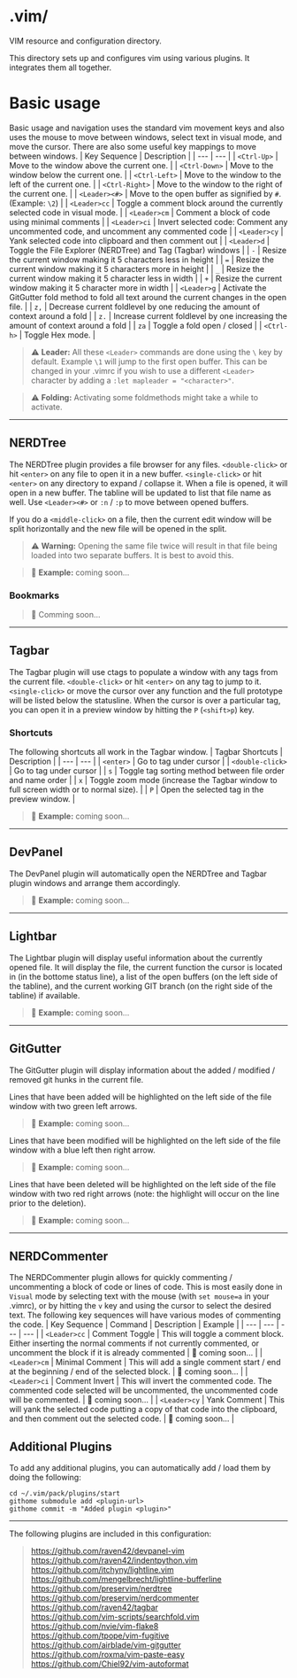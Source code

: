 # .vim/
VIM resource and configuration directory.

This directory sets up and configures vim using various plugins. It integrates them all together.

# Basic usage
Basic usage and navigation uses the standard vim movement keys and also uses the mouse to move between windows, select text in visual mode, and move the cursor. There are also some useful key mappings to move between windows.
| Key Sequence | Description |
| --- | --- |
| `<Ctrl-Up>` | Move to the window above the current one. |
| `<Ctrl-Down>` | Move to the window below the current one. |
| `<Ctrl-Left>` | Move to the window to the left of the current one. |
| `<Ctrl-Right>` | Move to the window to the right of the current one. |
| `<Leader><#>` | Move to the open buffer as signified by `#`. (Example: `\2`) |
| `<Leader>cc` | Toggle a comment block around the currently selected code in visual mode. |
| `<Leader>cm` | Comment a block of code using minimal comments |
| `<Leader>ci` | Invert selected code: Comment any uncommented code, and uncomment any commented code |
| `<Leader>cy` | Yank selected code into clipboard and then comment out |
| `<Leader>d` | Toggle the File Explorer (NERDTree) and Tag (Tagbar) windows |
| `-` | Resize the current window making it 5 characters less in height |
| `=` | Resize the current window making it 5 characters more in height |
| `_` | Resize the current window making it 5 character less in width |
| `+` | Resize the current window making it 5 character more in width |
| `<Leader>g` | Activate the GitGutter fold method to fold all text around the current changes in the open file. |
| `z,` | Decrease current foldlevel by one reducing the amount of context around a fold |
| `z.` | Increase current foldlevel by one increasing the amount of context around a fold |
| `za` | Toggle a fold open / closed |
| `<Ctrl-h>` | Toggle Hex mode. |

> :warning: **Leader:** All these `<Leader>` commands are done using the `\` key by default. Example `\1` will jump to the first open buffer. This can be changed in your .vimrc if you wish to use a different `<Leader>` character by adding a `:let mapleader = "<character>"`.
  
> :warning: **Folding:** Activating some foldmethods might take a while to activate.

---

## NERDTree
The NERDTree plugin provides a file browser for any files. `<double-click>` or hit `<enter>` on any file to open it in a new buffer. `<single-click>` or hit `<enter>` on any directory to expand / collapse it. When a file is opened, it will open in a new buffer. The tabline will be updated to list that file name as well. Use `<Leader><#>` or `:n` / `:p` to move between opened buffers.

If you do a `<middle-click>` on a file, then the current edit window will be split horizontally and the new file will be opened in the split.

> :warning: **Warning:** Opening the same file twice will result in that file being loaded into two separate buffers. It is best to avoid this.

> :construction: **Example:** coming soon...

### Bookmarks
> :construction: Comming soon...

---

## Tagbar
The Tagbar plugin will use ctags to populate a window with any tags from the current file. `<double-click>` or hit `<enter>` on any tag to jump to it. `<single-click>` or move the cursor over any function and the full prototype will be listed below the statusline. When the cursor is over a particular tag, you can open it in a preview window by hitting the `P` (`<shift>p`) key.
### Shortcuts
The following shortcuts all work in the Tagbar window.
| Tagbar Shortcuts | Description |
| --- | --- |
| `<enter>` | Go to tag under cursor |
| `<double-click>` | Go to tag under cursor |
| `s` | Toggle tag sorting method between file order and name order |
| `x` | Toggle zoom mode (increase the Tagbar window to full screen width or to normal size). |
| `P` | Open the selected tag in the preview window. |
> :construction: **Example:** coming soon...

---

## DevPanel
The DevPanel plugin will automatically open the NERDTree and Tagbar plugin windows and arrange them accordingly.
> :construction: **Example:** coming soon...

---

## Lightbar
The Lightbar plugin will display useful information about the currently opened file. It will display the file, the current function the cursor is located in (in the bottome status line), a list of the open buffers (on the left side of the tabline), and the current working GIT branch (on the right side of the tabline) if available.
> :construction: **Example:** coming soon...

---

## GitGutter
The GitGutter plugin will display information about the added / modified / removed git hunks in the current file.

Lines that have been added will be highlighted on the left side of the file window with two green left arrows.
> :construction: **Example:** coming soon...

Lines that have been modified will be highlighted on the left side of the file window with a blue left then right arrow.
> :construction: **Example:** coming soon...

Lines that have been deleted will be highlighted on the left side of the file window with two red right arrows (note: the highlight will occur on the line prior to the deletion).
> :construction: **Example:** coming soon...

---

## NERDCommenter
The NERDCommenter plugin allows for quickly commenting / uncommenting a block of code or lines of code. This is most easily done in `Visual` mode by selecting text with the mouse (with `set mouse=a` in your .vimrc), or by hitting the `v` key and using the cursor to select the desired text. The following key sequences will have various modes of commenting the code.
| Key Sequence | Command | Description | Example |
| --- | --- | --- | --- |
| `<Leader>cc` | Comment Toggle | This will toggle a comment block. Either inserting the normal comments if not currently commented, or uncomment the block if it is already commented | :construction: coming soon... |
| `<Leader>cm` | Minimal Comment | This will add a single comment start / end at the beginning / end of the selected block. | :construction: coming soon... |
| `<Leader>ci` | Comment Invert | This will invert the commented code. The commented code selected will be uncommented, the uncommented code will be commented. | :construction: coming soon... |
| `<Leader>cy` | Yank Comment | This will yank the selected code putting a copy of that code into the clipboard, and then comment out the selected code. | :construction: coming soon... |

## Additional Plugins
To add any additional plugins, you can automatically add / load them by doing the following:

```
cd ~/.vim/pack/plugins/start
githome submodule add <plugin-url>
githome commit -m "Added plugin <plugin>"
```

---

The following plugins are included in this configuration:
> <https://github.com/raven42/devpanel-vim>  
> <https://github.com/raven42/indentpython.vim>  
> <https://github.com/itchyny/lightline.vim>  
> <https://github.com/mengelbrecht/lightline-bufferline>  
> <https://github.com/preservim/nerdtree>  
> <https://github.com/preservim/nerdcommenter>  
> <https://github.com/raven42/tagbar>  
> <https://github.com/vim-scripts/searchfold.vim>  
> <https://github.com/nvie/vim-flake8>  
> <https://github.com/tpope/vim-fugitive>  
> <https://github.com/airblade/vim-gitgutter>  
> <https://github.com/roxma/vim-paste-easy>  
> <https://github.com/Chiel92/vim-autoformat>  
